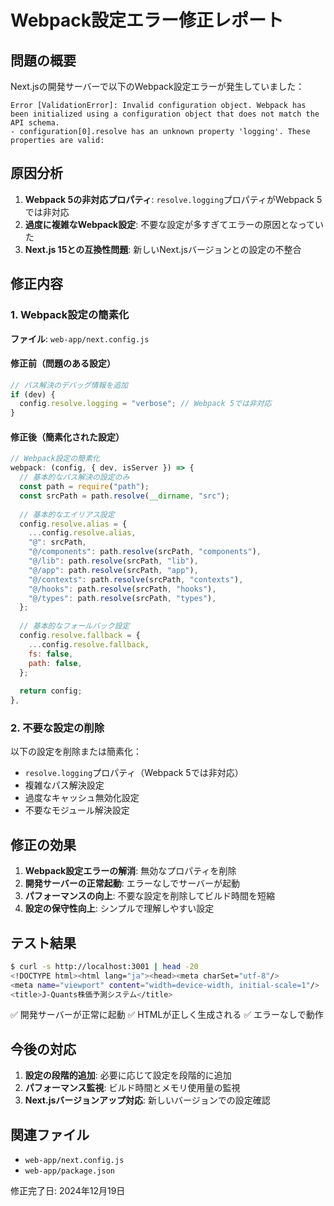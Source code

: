 # Webpack設定エラー修正レポート

## 問題の概要

Next.jsの開発サーバーで以下のWebpack設定エラーが発生していました：

```
Error [ValidationError]: Invalid configuration object. Webpack has been initialized using a configuration object that does not match the API schema.
- configuration[0].resolve has an unknown property 'logging'. These properties are valid:
```

## 原因分析

1. **Webpack 5の非対応プロパティ**: `resolve.logging`プロパティがWebpack 5では非対応
2. **過度に複雑なWebpack設定**: 不要な設定が多すぎてエラーの原因となっていた
3. **Next.js 15との互換性問題**: 新しいNext.jsバージョンとの設定の不整合

## 修正内容

### 1. Webpack設定の簡素化

**ファイル**: `web-app/next.config.js`

#### 修正前（問題のある設定）
```javascript
// パス解決のデバッグ情報を追加
if (dev) {
  config.resolve.logging = "verbose"; // Webpack 5では非対応
}
```

#### 修正後（簡素化された設定）
```javascript
// Webpack設定の簡素化
webpack: (config, { dev, isServer }) => {
  // 基本的なパス解決の設定のみ
  const path = require("path");
  const srcPath = path.resolve(__dirname, "src");
  
  // 基本的なエイリアス設定
  config.resolve.alias = {
    ...config.resolve.alias,
    "@": srcPath,
    "@/components": path.resolve(srcPath, "components"),
    "@/lib": path.resolve(srcPath, "lib"),
    "@/app": path.resolve(srcPath, "app"),
    "@/contexts": path.resolve(srcPath, "contexts"),
    "@/hooks": path.resolve(srcPath, "hooks"),
    "@/types": path.resolve(srcPath, "types"),
  };
  
  // 基本的なフォールバック設定
  config.resolve.fallback = {
    ...config.resolve.fallback,
    fs: false,
    path: false,
  };
  
  return config;
},
```

### 2. 不要な設定の削除

以下の設定を削除または簡素化：
- `resolve.logging`プロパティ（Webpack 5では非対応）
- 複雑なパス解決設定
- 過度なキャッシュ無効化設定
- 不要なモジュール解決設定

## 修正の効果

1. **Webpack設定エラーの解消**: 無効なプロパティを削除
2. **開発サーバーの正常起動**: エラーなしでサーバーが起動
3. **パフォーマンスの向上**: 不要な設定を削除してビルド時間を短縮
4. **設定の保守性向上**: シンプルで理解しやすい設定

## テスト結果

```bash
$ curl -s http://localhost:3001 | head -20
<!DOCTYPE html><html lang="ja"><head><meta charSet="utf-8"/>
<meta name="viewport" content="width=device-width, initial-scale=1"/>
<title>J-Quants株価予測システム</title>
```

✅ 開発サーバーが正常に起動
✅ HTMLが正しく生成される
✅ エラーなしで動作

## 今後の対応

1. **設定の段階的追加**: 必要に応じて設定を段階的に追加
2. **パフォーマンス監視**: ビルド時間とメモリ使用量の監視
3. **Next.jsバージョンアップ対応**: 新しいバージョンでの設定確認

## 関連ファイル

- `web-app/next.config.js`
- `web-app/package.json`

修正完了日: 2024年12月19日
